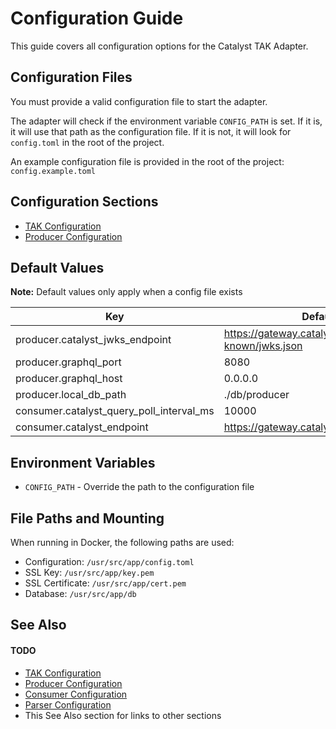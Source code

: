 # Configuration Guide

This guide covers all configuration options for the Catalyst TAK Adapter.

## Configuration Files

You must provide a valid configuration file to start the adapter. 

The adapter will check if the environment variable `CONFIG_PATH` is set. If it is, it will use that path as the configuration file. If it is not, it will look for `config.toml` in the root of the project.

An example configuration file is provided in the root of the project: `config.example.toml` 


## Configuration Sections
- [TAK Configuration](./tak-config.md)
- [Producer Configuration](./producer-config.md)

## Default Values
**Note:** 
Default values only apply when a config file exists

| Key | Default Value |
|-----|--------------|
| producer.catalyst_jwks_endpoint | https://gateway.catalyst.devintelops.io/.well-known/jwks.json |
| producer.graphql_port | 8080 |
| producer.graphql_host | 0.0.0.0 |
| producer.local_db_path | ./db/producer |
| consumer.catalyst_query_poll_interval_ms | 10000 |
| consumer.catalyst_endpoint | https://gateway.catalyst.devintelops.io/graphql |

## Environment Variables

- `CONFIG_PATH` - Override the path to the configuration file

## File Paths and Mounting

When running in Docker, the following paths are used:

- Configuration: `/usr/src/app/config.toml`
- SSL Key: `/usr/src/app/key.pem`
- SSL Certificate: `/usr/src/app/cert.pem`
- Database: `/usr/src/app/db`

## See Also

#### TODO
- [TAK Configuration](./tak-config.md)
- [Producer Configuration](./producer-config.md)
- [Consumer Configuration](./consumer-config.md)
- [Parser Configuration](./parser-config.md)
- This See Also section for links to other sections